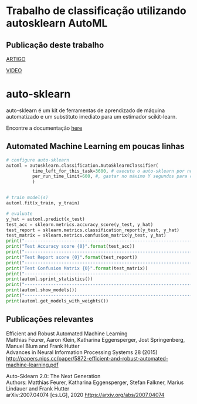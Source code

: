 # Trabalho de classificação utilizando autosklearn AutoML
## Publicação deste trabalho 
[ARTIGO](http://bib.pucminas.br:8080/pergamumweb/vinculos/000071/00007123.pdf)

[VIDEO](https://www.youtube.com/watch?v=S991l1eaiCw)


# auto-sklearn

auto-sklearn é um kit de ferramentas de aprendizado de máquina automatizado e um substituto imediato para um estimador scikit-learn.

Encontre a documentação [here](http://automl.github.io/auto-sklearn/)

## Automated Machine Learning em poucas linhas

```python
# configure auto-sklearn
automl = autosklearn.classification.AutoSklearnClassifier(
          time_left_for_this_task=3600, # execute o auto-sklearn por no máximo x segundos
          per_run_time_limit=600, #, gastar no máximo Y segundos para cada modelo de treinamento
          )


# train model(s)
automl.fit(x_train, y_train)

# evaluate
y_hat = automl.predict(x_test)
test_acc = sklearn.metrics.accuracy_score(y_test, y_hat)
test_report = sklearn.metrics.classification_report(y_test, y_hat)
test_matrix = sklearn.metrics.confusion_matrix(y_test, y_hat)
print("-------------------------------------------------------------------------")
print("Test Accuracy score {0}".format(test_acc))
print("-------------------------------------------------------------------------")
print("Test Report score {0}".format(test_report))
print("-------------------------------------------------------------------------")
print("Test Confusion Matrix {0}".format(test_matrix))
print("-------------------------------------------------------------------------")
print(automl.sprint_statistics())
print("-------------------------------------------------------------------------")
print(automl.show_models())
print("-------------------------------------------------------------------------")
print(automl.get_models_with_weights())
```



## Publicações relevantes

Efficient and Robust Automated Machine Learning  
Matthias Feurer, Aaron Klein, Katharina Eggensperger, Jost Springenberg, Manuel Blum and Frank Hutter  
Advances in Neural Information Processing Systems 28 (2015)  
http://papers.nips.cc/paper/5872-efficient-and-robust-automated-machine-learning.pdf

Auto-Sklearn 2.0: The Next Generation  
Authors: Matthias Feurer, Katharina Eggensperger, Stefan Falkner, Marius Lindauer and Frank Hutter  
arXiv:2007.04074 [cs.LG], 2020
https://arxiv.org/abs/2007.04074
